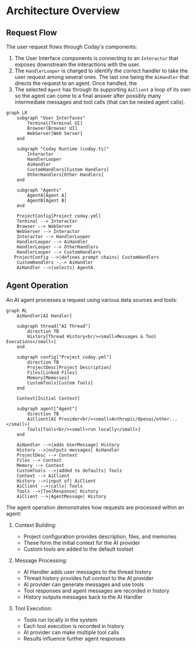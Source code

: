 # Architecture Overview

## Request Flow

The user request flows through Coday's components:

1. The User Interface components is connecting to an `Interactor` that exposes downstream the interactions with the user.
2. The `HandlerLooper` is charged to identify the correct handler to take the user request among several ones. The last one being the `AiHandler` that directs the request to an agent. Once handled, the 
3. The selected `Agent` has through its supporting `AiClient` a loop of its own so the agent can come to a final answer after possibly many intermediate messages and tool calls (that can be nested agent calls).

```mermaid
graph LR
    subgraph "User Interfaces"
        Terminal[Terminal UI]
        Browser[Browser UI]
        WebServer[Web Server]
    end

    subgraph "Coday Runtime (coday.ts)"
        Interactor
        HandlerLooper
        AiHandler
        CustomHandlers[Custom Handlers]
        OtherHandlers[Other Handlers]
    end

    subgraph "Agents"
        AgentA[Agent A]
        AgentB[Agent B]
    end

    ProjectConfig[Project coday.yml]
    Terminal --> Interactor
    Browser --> WebServer
    WebServer --> Interactor
    Interactor --> HandlerLooper
    HandlerLooper --> AiHandler
    HandlerLooper --> OtherHandlers
    HandlerLooper --> CustomHandlers
   ProjectConfig -->|defines prompt chains| CustomHandlers
    CustomHandlers -.-> AiHandler
    AiHandler -->|selects| AgentA

```

## Agent Operation

An AI agent processes a request using various data sources and tools:

```mermaid
graph RL
    AiHandler[AI Handler]

    subgraph thread["AI Thread"]
        direction TB
        History[Thread History<br/><small>Messages & Tool Executions</small>]
    end

    subgraph config["Project coday.yml"]
        direction TB
        ProjectDesc[Project Description]
        Files[Linked Files]
        Memory[Memories]
        CustomTools[Custom Tools]
    end

    Context[Initial Context]

    subgraph agent["Agent"]
        direction TB
        AiClient[AI Provider<br/><small>Anthropic/Openai/other...</small>]
        Tools[Tools<br/><small>run locally</small>]
    end

    AiHandler -->|adds UserMessage| History
    History -->|outputs messages| AiHandler
    ProjectDesc --> Context
    Files --> Context
    Memory --> Context
    CustomTools -->|added to defaults| Tools
    Context --> AiClient
    History -->|input of| AiClient
    AiClient -->|calls| Tools
    Tools -->|ToolResponse| History
    AiClient -->|AgentMessage| History
```

The agent operation demonstrates how requests are processed within an agent:

1. Context Building:
   - Project configuration provides description, files, and memories
   - These form the initial context for the AI provider
   - Custom tools are added to the default toolset

2. Message Processing:
   - AI Handler adds user messages to the thread history
   - Thread history provides full context to the AI provider
   - AI provider can generate messages and use tools
   - Tool responses and agent messages are recorded in history
   - History outputs messages back to the AI Handler

3. Tool Execution:
   - Tools run locally in the system
   - Each tool execution is recorded in history
   - AI provider can make multiple tool calls
   - Results influence further agent responses
